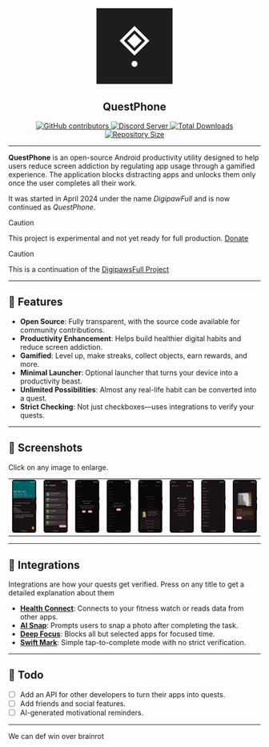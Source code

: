 <div align="center">
  <img src="fastlane/metadata/android/en-US/images/icon.png" style="width: 30%;" />
  <h2>QuestPhone</h2>

  <a href="https://github.com/questphone/questphone/graphs/contributors">
    <img src="https://img.shields.io/github/contributors/questphone/questphone" alt="GitHub contributors" />
  </a>
  <a href="https://discord.gg/RGuqaMHxAw">
    <img src="https://img.shields.io/badge/Discord%20Server-white?style=flat&logo=discord" alt="Discord Server" />
  </a>
  <a href="https://github.com/questphone/questphone/releases">
    <img src="https://img.shields.io/github/downloads/questphone/questphone/total" alt="Total Downloads" />
  </a>
  <a href="https://github.com/questphone/questphone">
    <img src="https://img.shields.io/github/repo-size/questphone/questphone" alt="Repository Size" />
  </a>
</div>

---

**QuestPhone** is an open-source Android productivity utility designed to help users reduce screen addiction by regulating app usage through a gamified experience. The application blocks distracting apps and unlocks them only once the user completes all their work.

It was started in April 2024 under the name *DigipawFull* and is now continued as *QuestPhone*.

> [!CAUTION]
> This project is experimental and not yet ready for full production. [Donate](https://digipaws.life/donate)


> [!CAUTION]
> This is a continuation of the [DigipawsFull Project](github.com/nethical6/digipaws)
---

## 🚀 Features

- **Open Source**: Fully transparent, with the source code available for community contributions.
- **Productivity Enhancement**: Helps build healthier digital habits and reduce screen addiction.
- **Gamified**: Level up, make streaks, collect objects, earn rewards, and more.
- **Minimal Launcher**: Optional launcher that turns your device into a productivity beast.
- **Unlimited Possibilities**: Almost any real-life habit can be converted into a quest.
- **Strict Checking**: Not just checkboxes—uses integrations to verify your quests.

---

## 📸 Screenshots

Click on any image to enlarge.

<table>
  <tr>
    <td><img src='fastlane/metadata/android/en-US/images/phoneScreenshots/1.png' width='120'></td>
    <td><img src='fastlane/metadata/android/en-US/images/phoneScreenshots/2.png' width='120'></td>
    <td><img src='fastlane/metadata/android/en-US/images/phoneScreenshots/3.png' width='120'></td>
    <td><img src='fastlane/metadata/android/en-US/images/phoneScreenshots/4.png' width='120'></td>
    <td><img src='fastlane/metadata/android/en-US/images/phoneScreenshots/5.png' width='120'></td>
    <td><img src='fastlane/metadata/android/en-US/images/phoneScreenshots/6.png' width='120'></td>
    <td><img src='fastlane/metadata/android/en-US/images/phoneScreenshots/7.png' width='120'></td>
    <td><img src='fastlane/metadata/android/en-US/images/phoneScreenshots/8.png' width='120'></td>
  </tr>
</table>

---

## 🔌 Integrations

Integrations are how your quests get verified. 
Press on any title to get a detailed explanation about them

- **[Health Connect](https://github.com/QuestPhone/docs/blob/main/integration/HealthConnect.md)**: Connects to your fitness watch or reads data from other apps.
- **[AI Snap](https://github.com/QuestPhone/docs/blob/main/integration/AiSnap.md)**: Prompts users to snap a photo after completing the task.
- **[Deep Focus](https://github.com/QuestPhone/docs/blob/main/integration/DeepFocus.md)**: Blocks all but selected apps for focused time.
- **[Swift Mark](https://github.com/QuestPhone/docs/blob/main/integration/HealthConnect.md)**: Simple tap-to-complete mode with no strict verification.

---

## 📝 Todo

- [ ] Add an API for other developers to turn their apps into quests.
- [ ] Add friends and social features.
- [ ] AI-generated motivational reminders.

---

We can def win over brainrot
